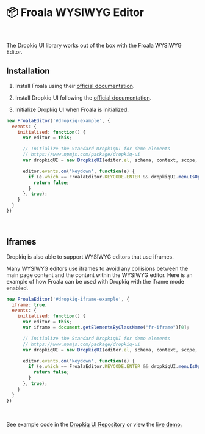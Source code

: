 # 📦 Froala WYSIWYG Editor

&nbsp;

The Dropkiq UI library works out of the box with the Froala WYSIWYG Editor.

## Installation

1. Install Froala using their [official documentation](https://froala.com/wysiwyg-editor/docs/overview/).

2. Install Dropkiq UI following the [official documentation](dropkiq-ui.md).

3. Initialize Dropkiq UI when Froala is initialized.

```javascript
new FroalaEditor('#dropkiq-example', {
  events: {
    initialized: function() {
      var editor = this;

      // Initialize the Standard DropkiqUI for demo elements
      // https://www.npmjs.com/package/dropkiq-ui
      var dropkiqUI = new DropkiqUI(editor.el, schema, context, scope, "");

      editor.events.on('keydown', function(e) {
        if (e.which == FroalaEditor.KEYCODE.ENTER && dropkiqUI.menuIsOpen()) {
          return false;
        }
      }, true);
    }
  }
})
```
&nbsp;

## Iframes

Dropkiq is also able to support WYSIWYG editors that use iframes.

Many WYSIWYG editors use iframes to avoid any collisions between the main page content and the content within the WYSIWYG editor. Here is an example of how Froala can be used with Dropkiq with the iframe mode enabled.

```javascript
new FroalaEditor('#dropkiq-iframe-example', {
  iframe: true,
  events: {
    initialized: function() {
      var editor = this;
      var iframe = document.getElementsByClassName("fr-iframe")[0];

      // Initialize the Standard DropkiqUI for demo elements
      // https://www.npmjs.com/package/dropkiq-ui
      var dropkiqUI = new DropkiqUI(editor.el, schema, context, scope, gon.licenseKey, {iframe: iframe});

      editor.events.on('keydown', function(e) {
        if (e.which == FroalaEditor.KEYCODE.ENTER && dropkiqUI.menuIsOpen()) {
          return false;
        }
      }, true);
    }
  }
})
```

&nbsp;

See example code in the [Dropkiq UI Repository](https://github.com/akdarrah/dropkiq-ui/blob/master/demo/froala.html) or view the [live demo.](https://app.dropkiq.com/demos/froala)
